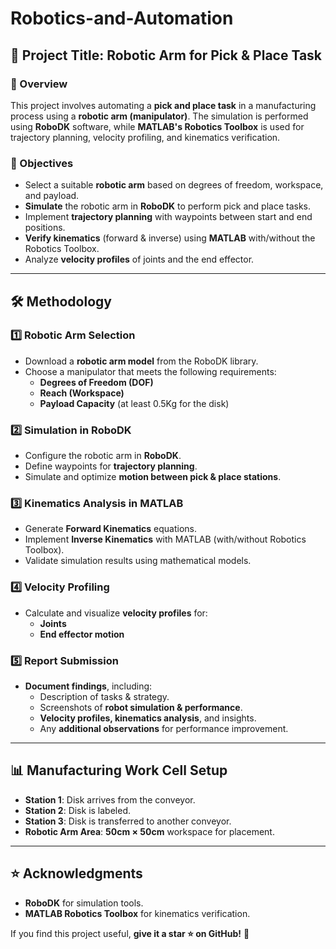 # Robotics-and-Automation

## 📌 Project Title: Robotic Arm for Pick & Place Task

### 📍 Overview
This project involves automating a **pick and place task** in a manufacturing process using a **robotic arm (manipulator)**. The simulation is performed using **RoboDK** software, while **MATLAB's Robotics Toolbox** is used for trajectory planning, velocity profiling, and kinematics verification.

### 🎯 Objectives
- Select a suitable **robotic arm** based on degrees of freedom, workspace, and payload.
- **Simulate** the robotic arm in **RoboDK** to perform pick and place tasks.
- Implement **trajectory planning** with waypoints between start and end positions.
- **Verify kinematics** (forward & inverse) using **MATLAB** with/without the Robotics Toolbox.
- Analyze **velocity profiles** of joints and the end effector.

---

## 🛠️ Methodology

### 1️⃣ Robotic Arm Selection
- Download a **robotic arm model** from the RoboDK library.
- Choose a manipulator that meets the following requirements:
  - **Degrees of Freedom (DOF)**
  - **Reach (Workspace)**
  - **Payload Capacity** (at least 0.5Kg for the disk)

### 2️⃣ Simulation in RoboDK
- Configure the robotic arm in **RoboDK**.
- Define waypoints for **trajectory planning**.
- Simulate and optimize **motion between pick & place stations**.

### 3️⃣ Kinematics Analysis in MATLAB
- Generate **Forward Kinematics** equations.
- Implement **Inverse Kinematics** with MATLAB (with/without Robotics Toolbox).
- Validate simulation results using mathematical models.

### 4️⃣ Velocity Profiling
- Calculate and visualize **velocity profiles** for:
  - **Joints**
  - **End effector motion**

### 5️⃣ Report Submission
- **Document findings**, including:
  - Description of tasks & strategy.
  - Screenshots of **robot simulation & performance**.
  - **Velocity profiles, kinematics analysis**, and insights.
  - Any **additional observations** for performance improvement.

---

## 📊 Manufacturing Work Cell Setup
- **Station 1**: Disk arrives from the conveyor.
- **Station 2**: Disk is labeled.
- **Station 3**: Disk is transferred to another conveyor.
- **Robotic Arm Area**: **50cm × 50cm** workspace for placement.

---

## ⭐ Acknowledgments
- **RoboDK** for simulation tools.
- **MATLAB Robotics Toolbox** for kinematics verification.

If you find this project useful, **give it a star ⭐ on GitHub!** 🚀

